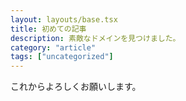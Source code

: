 ```yaml
---
layout: layouts/base.tsx
title: 初めての記事
description: 素敵なドメインを見つけました。
category: "article"
tags: ["uncategorized"]
---
```


これからよろしくお願いします。
